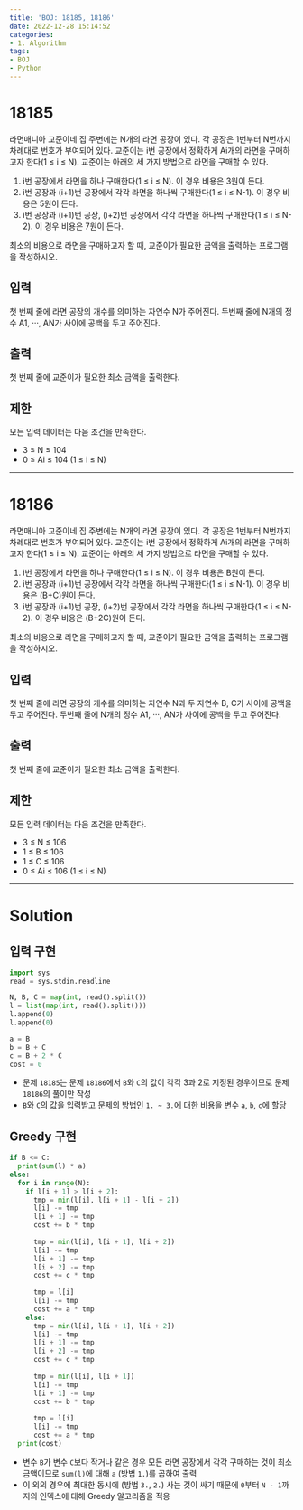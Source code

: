 ```yaml
---
title: 'BOJ: 18185, 18186'
date: 2022-12-28 15:14:52
categories:
- 1. Algorithm
tags:
- BOJ
- Python
---
```

# 18185

라면매니아 교준이네 집 주변에는 N개의 라면 공장이 있다. 각 공장은 1번부터 N번까지 차례대로 번호가 부여되어 있다. 교준이는 i번 공장에서 정확하게 Ai개의 라면을 구매하고자 한다(1 ≤ i ≤ N).
교준이는 아래의 세 가지 방법으로 라면을 구매할 수 있다.
1. i번 공장에서 라면을 하나 구매한다(1 ≤ i ≤ N). 이 경우 비용은 3원이 든다.
2. i번 공장과 (i+1)번 공장에서 각각 라면을 하나씩 구매한다(1 ≤ i ≤ N-1). 이 경우 비용은 5원이 든다.
3. i번 공장과 (i+1)번 공장, (i+2)번 공장에서 각각 라면을 하나씩 구매한다(1 ≤ i ≤ N-2). 이 경우 비용은 7원이 든다.

최소의 비용으로 라면을 구매하고자 할 때, 교준이가 필요한 금액을 출력하는 프로그램을 작성하시오.

## 입력

첫 번째 줄에 라면 공장의 개수를 의미하는 자연수 N가 주어진다.
두번째 줄에 N개의 정수 A1, ···, AN가 사이에 공백을 두고 주어진다.

## 출력

첫 번째 줄에 교준이가 필요한 최소 금액을 출력한다.

## 제한

모든 입력 데이터는 다음 조건을 만족한다.

+ 3 ≤ N ≤ 104
+ 0 ≤ Ai ≤ 104 (1 ≤ i ≤ N)

<!-- More -->

***

# 18186

라면매니아 교준이네 집 주변에는 N개의 라면 공장이 있다. 각 공장은 1번부터 N번까지 차례대로 번호가 부여되어 있다. 교준이는 i번 공장에서 정확하게 Ai개의 라면을 구매하고자 한다(1 ≤ i ≤ N).
교준이는 아래의 세 가지 방법으로 라면을 구매할 수 있다.

1. i번 공장에서 라면을 하나 구매한다(1 ≤ i ≤ N). 이 경우 비용은 B원이 든다.
2. i번 공장과 (i+1)번 공장에서 각각 라면을 하나씩 구매한다(1 ≤ i ≤ N-1). 이 경우 비용은 (B+C)원이 든다.
3. i번 공장과 (i+1)번 공장, (i+2)번 공장에서 각각 라면을 하나씩 구매한다(1 ≤ i ≤ N-2). 이 경우 비용은 (B+2C)원이 든다.

최소의 비용으로 라면을 구매하고자 할 때, 교준이가 필요한 금액을 출력하는 프로그램을 작성하시오.

## 입력

첫 번째 줄에 라면 공장의 개수를 의미하는 자연수 N과 두 자연수 B, C가 사이에 공백을 두고 주어진다.
두번째 줄에 N개의 정수 A1, ···, AN가 사이에 공백을 두고 주어진다.

## 출력

첫 번째 줄에 교준이가 필요한 최소 금액을 출력한다.

## 제한

모든 입력 데이터는 다음 조건을 만족한다.

+ 3 ≤ N ≤ 106
+ 1 ≤ B ≤ 106
+ 1 ≤ C ≤ 106
+ 0 ≤ Ai ≤ 106 (1 ≤ i ≤ N)

***

# Solution

## 입력 구현

~~~python
import sys
read = sys.stdin.readline

N, B, C = map(int, read().split())
l = list(map(int, read().split()))
l.append(0)
l.append(0)

a = B
b = B + C
c = B + 2 * C
cost = 0
~~~

+ 문제 `18185`는 문제 `18186`에서 `B`와 `C`의 값이 각각 3과 2로 지정된 경우이므로 문제 `18186`의 풀이만 작성
+ `B`와 `C`의 값을 입력받고 문제의 방법인 `1. ~ 3.`에 대한 비용을 변수 `a`, `b`, `c`에 할당

## Greedy 구현

~~~python
if B <= C:
  print(sum(l) * a)
else:
  for i in range(N):
    if l[i + 1] > l[i + 2]:
      tmp = min(l[i], l[i + 1] - l[i + 2])
      l[i] -= tmp
      l[i + 1] -= tmp
      cost += b * tmp
  
      tmp = min(l[i], l[i + 1], l[i + 2])
      l[i] -= tmp
      l[i + 1] -= tmp
      l[i + 2] -= tmp
      cost += c * tmp
  
      tmp = l[i]
      l[i] -= tmp
      cost += a * tmp
    else:
      tmp = min(l[i], l[i + 1], l[i + 2])
      l[i] -= tmp
      l[i + 1] -= tmp
      l[i + 2] -= tmp
      cost += c * tmp
  
      tmp = min(l[i], l[i + 1])
      l[i] -= tmp
      l[i + 1] -= tmp
      cost += b * tmp
  
      tmp = l[i]
      l[i] -= tmp
      cost += a * tmp
  print(cost)
~~~

+ 변수 `B`가 변수 `C`보다 작거나 같은 경우 모든 라면 공장에서 각각 구매하는 것이 최소 금액이므로 `sum(l)`에 대해 `a` (방법 `1.`)를 곱하여 출력
+ 이 외의 경우에 최대한 동시에 (방법 `3.`, `2.`) 사는 것이 싸기 때문에 `0`부터 `N - 1`까지의 인덱스에 대해 Greedy 알고리즘을 적용